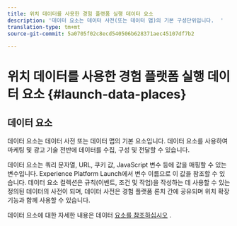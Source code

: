 ```yaml
---
title: 위치 데이터를 사용한 경험 플랫폼 실행 데이터 요소
description: '데이터 요소는 데이터 사전(또는 데이터 맵)의 기본 구성단위입니다.  '
translation-type: tm+mt
source-git-commit: 5a0705f02c8ecd540506b628371aec45107df7b2

---
```



# 위치 데이터를 사용한 경험 플랫폼 실행 데이터 요소 {#launch-data-places}

## 데이터 요소

데이터 요소는 데이터 사전 또는 데이터 맵의 기본 요소입니다. 데이터 요소를 사용하여 마케팅 및 광고 기술 전반에 데이터를 수집, 구성 및 전달할 수 있습니다.

데이터 요소는 쿼리 문자열, URL, 쿠키 값, JavaScript 변수 등에 값을 매핑할 수 있는 변수입니다. Experience Platform Launch에서 변수 이름으로 이 값을 참조할 수 있습니다. 데이터 요소 컬렉션은 규칙(이벤트, 조건 및 작업)을 작성하는 데 사용할 수 있는 정의된 데이터의 사전이 되며, 데이터 사전은 경험 플랫폼 론치 간에 공유되며 위치 확장 기능과 함께 사용할 수 있습니다.

데이터 요소에 대한 자세한 내용은 데이터 [요소를 참조하십시오](https://docs.adobelaunch.com/launch-reference/managing-resources/data-elements) .

